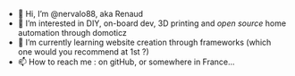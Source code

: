 - 👋 Hi, I’m @nervalo88, aka Renaud
- 👀 I’m interested in DIY, on-board dev, 3D printing and *open source* home automation through domoticz
- 🌱 I’m currently learning website creation through frameworks (which one would you recommend at 1st ?)
- 📫 How to reach me : on gitHub, or somewhere in France...

<!---
nervalo88/nervalo88 is a ✨ special ✨ repository because its `README.md` (this file) appears on your GitHub profile.
You can click the Preview link to take a look at your changes.
--->
